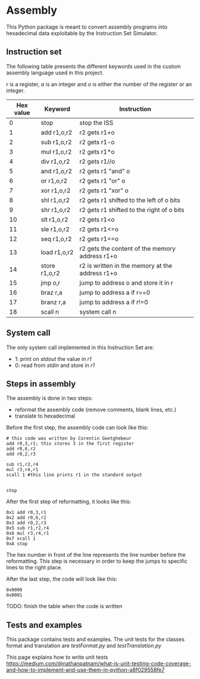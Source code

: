 # Assembly
This Python package is meant to convert assembly programs into hexadecimal data exploitable by the Instruction Set Simulator.

## Instruction set
The following table presents the different keywords used in the custom assembly language used in this project.

_r_ is a register, _a_ is an integer and _o_ is either the number of the register or an integer.


|Hex value| Keyword      | Instruction                               |
|---|--------------|-------------------------------------------|
|0| stop         | stop the ISS                              |
|1| add r1,o,r2  | r2 gets r1+o                              |
|2| sub r1,o,r2  | r2 gets r1-o                              |
|3| mul r1,o,r2  | r2 gets r1*o                              |
|4| div r1,o,r2  | r2 gets r1//o                             |
|5| and r1,o,r2  | r2 gets r1 "and" o                        |
|6| or r1,o,r2   | r2 gets r1 "or" o                         |
|7| xor r1,o,r2  | r2 gets r1 "xor" o                        |
|8| shl r1,o,r2  | r2 gets r1 shifted to the left of o bits  |
|9| shr r1,o,r2  | r2 gets r1 shifted to the right of o bits |
|10| slt r1,o,r2  | r2 gets r1<o                              |
|11| sle r1,o,r2  | r2 gets r1<=o|                                  
|12| seq r1,o,r2  | r2 gets r1==o|
|13| load r1,o,r2 | r2 gets the content of the memory address r1+o|
|14| store r1,o,r2| r2 is written in the memory at the address r1+o|
|15| jmp o,r      | jump to address o and store it in r|
|16| braz r,a     | jump to address a if r==0|
|17| branz r,a    | jump to address a if r!=0|
|18| scall n      | system call n|

## System call
The only system call implemented in this Instruction Set are:
- 1: print on _stdout_ the value in _r1_
- 0: read from _stdin_ and store in _r1_

## Steps in assembly
The assembly is done in two steps:
- reformat the assembly code (remove comments, blank lines, etc.)
- translate to hexadecimal

Before the first step, the assembly code can look like this:
```assembly
# this code was written by Corentin Goetghebeur
add r0,3,r1; this stores 3 in the first register
add r0,6,r2
add r0,2,r3

sub r1,r2,r4
mul r3,r4,r1
scall 1 #this line prints r1 in the standard output


stop
```

After the first step of reformatting, it looks like this:
```assembly
0x1 add r0,3,r1
0x2 add r0,6,r2
0x3 add r0,2,r3
0x5 sub r1,r2,r4
0x6 mul r3,r4,r1
0x7 scall 1
0xA stop
```

The hex number in front of the line represents the line number before the reformatting.
This step is necessary in order to keep the jumps to specific lines to the right place.

After the last step, the code will look like this:
```hex
0x0000 
0x0001
```
TODO: finish the table when the code is written

## Tests and examples

This package contains tests and examples. The unit tests for the classes format and translation are _testFormat.py_ and _testTranslation.py_

This page explains how to write unit tests https://medium.com/@nathanpatnam/what-is-unit-testing-code-coverage-and-how-to-implement-and-use-them-in-python-a8f029558fe7
